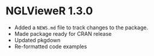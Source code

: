 # NGLVieweR 1.3.0

* Added a `NEWS.md` file to track changes to the package.
* Made package ready for CRAN release
* Updated pkgdown
* Re-formatted code examples